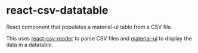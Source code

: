 # react-csv-datatable

React component that populates a material-ui table from a CSV file.

This uses [react-csv-reader](https://github.com/nzambello/react-csv-reader) to parse CSV files and [material-ui](https://github.com/mui-org/material-ui) to display the data in a datatable.